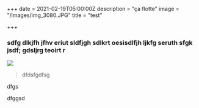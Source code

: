 +++
date = 2021-02-19T05:00:00Z
description = "ça flotte"
image = "/images/img_3080.JPG"
title = "test"

+++
### sdfg dlkjfh jfhv eriut sldfjgh sdlkrt oesisdlfjh ljkfg seruth sfgk jsdf; gdsljrg teoirt r 

![](/images/skican.jpg)

> dfdsfgdfsg

dfgs

dfggsd